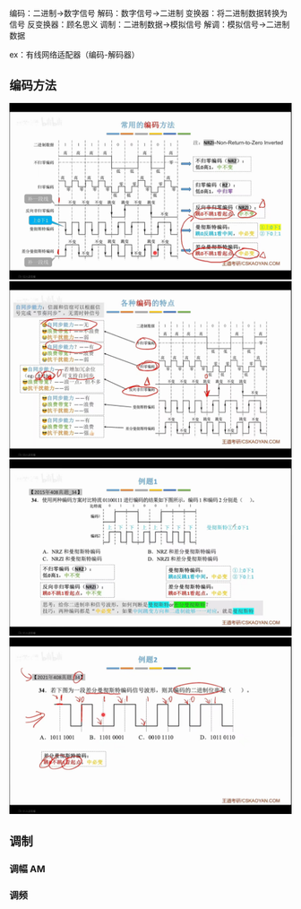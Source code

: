 编码：二进制→数字信号
解码：数字信号→二进制
变换器：将二进制数据转换为信号
反变换器：顾名思义
调制：二进制数据→模拟信号
解调：模拟信号→二进制数据

ex：有线网络适配器（编码-解码器）
## 编码方法

![输入图片说明](/imgs/2025-07-19/IjIMhyc0tZbWMSlE.jpeg)
![输入图片说明](/imgs/2025-07-19/SgcEaJfI56Mwyqu5.jpeg)![输入图片说明](/imgs/2025-07-19/a9G8wDlVXTUnOrM3.jpeg)![输入图片说明](/imgs/2025-07-19/IhiolE3LBiGzlbqm.jpeg)

## 调制

### 调幅 AM
### 调频
<!--stackedit_data:
eyJoaXN0b3J5IjpbLTU1MjI3OTExOCwtNTYzNjI2MTE3LDIwND
AyOTc2MjJdfQ==
-->